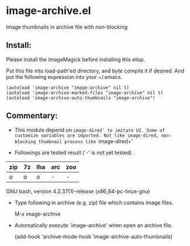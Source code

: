 # image-archive.el

Image thumbnails in archive file with non-blocking

## Install:

Please install the ImageMagick before installing this elisp.

Put this file into load-path'ed directory, and byte compile it if
desired. And put the following expression into your ~/.emacs.

    (autoload 'image-archive "image-archive" nil t)
    (autoload 'image-archive-marked-files "image-archive" nil t)
    (autoload 'image-archive-auto-thumbnails "image-archive")

## Commentary:

* This module depend on `image-dired' to imitate UI.
  Some of customize variables are imported.
  Not like image-dired, non-blocking thumbnail process like `image-dired+'

* Followings are tested result (`-' is not yet tested) .

 | zip |  7z | lha | arc | zoo|
 |-----|-----|-----|-----|----|
 |  o  |  o  |  o  |  -  |  - |

  GNU bash, version 4.2.37(1)-release (x86_64-pc-linux-gnu)

* Type following in archive (e.g. zip) file which contains
  image files.

    M-x image-archive

* Automatically execute `image-archive' when open an archive file.

    (add-hook 'archive-mode-hook 'image-archive-auto-thumbnails)
